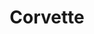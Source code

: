 ---
title: Corvette
crosslinks:
- cars
- Serendipity
- Shitty_Car_Mods
- ThingsCutInHalfPorn
- classiccars
- drunk
- ysrudlsforfpsJSB
- carporn
- Atlanta
- novacars
- finance
- MechanicAdvice
- WTF
- raining
- xkcd
---